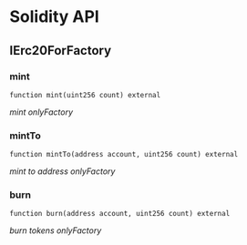 # Solidity API

## IErc20ForFactory

### mint

```solidity
function mint(uint256 count) external
```

_mint
onlyFactory_

### mintTo

```solidity
function mintTo(address account, uint256 count) external
```

_mint to address
onlyFactory_

### burn

```solidity
function burn(address account, uint256 count) external
```

_burn tokens
onlyFactory_

